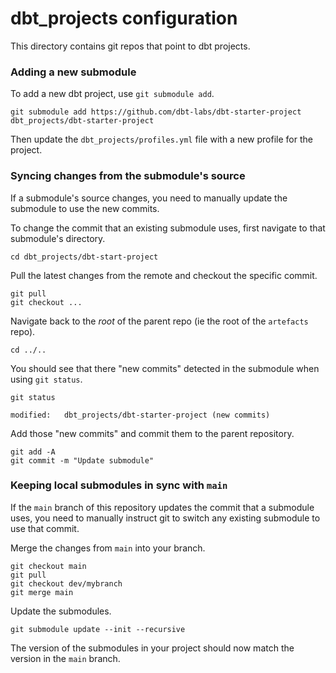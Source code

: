 # dbt_projects configuration

This directory contains git repos that point to dbt projects. 

### Adding a new submodule

To add a new dbt project, use `git submodule add`.

```
git submodule add https://github.com/dbt-labs/dbt-starter-project dbt_projects/dbt-starter-project
```

Then update the `dbt_projects/profiles.yml` file with a new profile for the project.

### Syncing changes from the submodule's source

If a submodule's source changes, you need to manually update the submodule to use the new commits.

To change the commit that an existing submodule uses, first navigate to that submodule's directory.

```
cd dbt_projects/dbt-start-project
```

Pull the latest changes from the remote and checkout the specific commit.

```
git pull
git checkout ...
```

Navigate back to the _root_ of the parent repo (ie the root of the `artefacts` repo).

```
cd ../..
```

You should see that there "new commits" detected in the submodule when using `git status`.

```
git status
```
```
modified:   dbt_projects/dbt-starter-project (new commits)
```

Add those "new commits" and commit them to the parent repository.

```
git add -A
git commit -m "Update submodule"
```

### Keeping local submodules in sync with `main`

If the `main` branch of this repository updates the commit that a submodule uses, you need to manually instruct git to switch any existing submodule to use that commit.

Merge the changes from `main` into your branch.

```
git checkout main
git pull
git checkout dev/mybranch
git merge main
```

Update the submodules.

```
git submodule update --init --recursive
```

The version of the submodules in your project should now match the version in the `main` branch.
